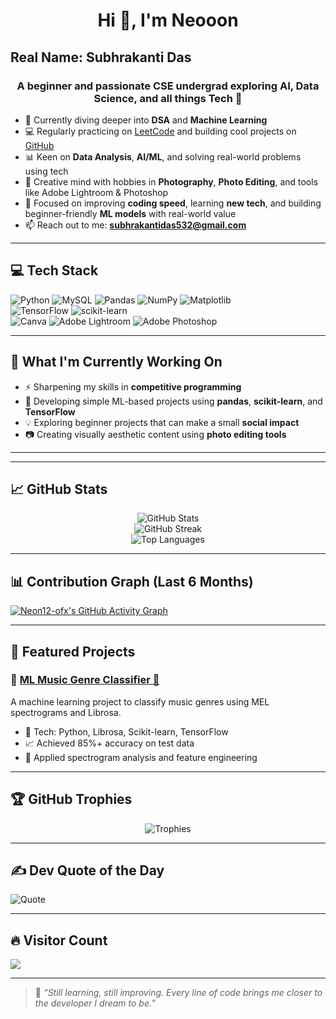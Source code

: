<h1 align="center">Hi 👋, I'm Neooon</h1>
<h2>Real Name: Subhrakanti Das</h2>
<h3 align="center">A beginner and passionate CSE undergrad exploring AI, Data Science, and all things Tech 🚀</h3>

- 🌱 Currently diving deeper into **DSA** and **Machine Learning**
- 💻 Regularly practicing on [LeetCode](https://leetcode.com/u/Subhr_Neon_16/) and building cool projects on [GitHub](https://github.com/Neon12-ofx)
- 📊 Keen on **Data Analysis**, **AI/ML**, and solving real-world problems using tech
- 🎨 Creative mind with hobbies in **Photography**, **Photo Editing**, and tools like Adobe Lightroom & Photoshop
- 🔭 Focused on improving **coding speed**, learning **new tech**, and building beginner-friendly **ML models** with real-world value
- 📫 Reach out to me: **subhrakantidas532@gmail.com**

---

## 💻 Tech Stack
![Python](https://img.shields.io/badge/python-3670A0?style=for-the-badge&logo=python&logoColor=ffdd54) 
![MySQL](https://img.shields.io/badge/mysql-4479A1.svg?style=for-the-badge&logo=mysql&logoColor=white) 
![Pandas](https://img.shields.io/badge/pandas-%23150458.svg?style=for-the-badge&logo=pandas&logoColor=white) 
![NumPy](https://img.shields.io/badge/numpy-%23013243.svg?style=for-the-badge&logo=numpy&logoColor=white) 
![Matplotlib](https://img.shields.io/badge/Matplotlib-%23ffffff.svg?style=for-the-badge&logo=Matplotlib&logoColor=black)  
![TensorFlow](https://img.shields.io/badge/TensorFlow-%23FF6F00.svg?style=for-the-badge&logo=TensorFlow&logoColor=white) 
![scikit-learn](https://img.shields.io/badge/scikit--learn-%23F7931E.svg?style=for-the-badge&logo=scikit-learn&logoColor=white)  
![Canva](https://img.shields.io/badge/Canva-%2300C4CC.svg?style=for-the-badge&logo=Canva&logoColor=white) 
![Adobe Lightroom](https://img.shields.io/badge/Adobe%20Lightroom-31A8FF.svg?style=for-the-badge&logo=Adobe%20Lightroom&logoColor=white) 
![Adobe Photoshop](https://img.shields.io/badge/adobe%20photoshop-%2331A8FF.svg?style=for-the-badge&logo=adobe%20photoshop&logoColor=white)

---

## 🚀 What I'm Currently Working On

- ⚡ Sharpening my skills in **competitive programming**
- 🤖 Developing simple ML-based projects using **pandas**, **scikit-learn**, and **TensorFlow**
- 💡 Exploring beginner projects that can make a small **social impact**
- 📷 Creating visually aesthetic content using **photo editing tools**

---

---

## 📈 GitHub Stats

<div align="center">

![GitHub Stats](https://github-readme-stats.vercel.app/api?username=Neon12-ofx&theme=merko&hide_border=false&show_icons=true)  
![GitHub Streak](https://streak-stats.demolab.com/?user=Neon12-ofx&theme=merko&hide_border=false)  
![Top Languages](https://github-readme-stats.vercel.app/api/top-langs/?username=Neon12-ofx&layout=compact&theme=merko&hide_border=false)

</div>

---

## 📊 Contribution Graph (Last 6 Months)

[![Neon12-ofx's GitHub Activity Graph](https://github-readme-activity-graph.vercel.app/graph?username=Neon12-ofx&bg_color=0d1117&color=ffffff&line=00e676&point=ffffff&area=true&hide_border=true)](https://github.com/Ashutosh00710/github-readme-activity-graph)


---

## 🚀 Featured Projects

### 🔹 [ML Music Genre Classifier 🎵](https://github.com/Neon12-ofx/Music-Genre-Classifier)
A machine learning project to classify music genres using MEL spectrograms and Librosa.
- 🧠 Tech: Python, Librosa, Scikit-learn, TensorFlow
- 📈 Achieved 85%+ accuracy on test data
- 🔬 Applied spectrogram analysis and feature engineering

---
## 🏆 GitHub Trophies

<div align="center">
  
![Trophies](https://github-profile-trophy.vercel.app/?username=Neon12-ofx&theme=radical&no-frame=false&no-bg=true&margin-w=4)

</div>

---

## ✍️ Dev Quote of the Day
![Quote](https://quotes-github-readme.vercel.app/api?type=horizontal&theme=radical)

---

## 🔥 Visitor Count
[![](https://visitcount.itsvg.in/api?id=Neon12-ofx&icon=0&color=0)](https://visitcount.itsvg.in)

---

> 💬 *“Still learning, still improving. Every line of code brings me closer to the developer I dream to be.”*



<!-- Proudly created with GPRM ( https://gprm.itsvg.in ) -->
